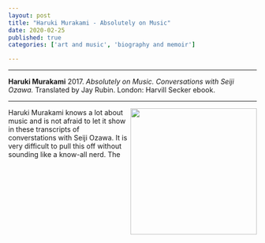 ```yaml
---
layout: post
title: "Haruki Murakami - Absolutely on Music"
date: 2020-02-25
published: true
categories: ['art and music', 'biography and memoir']

---
```



***
<b>Haruki Murakami</b> 2017. _Absolutely on Music. Conversations with Seiji Ozawa._  Translated by Jay Rubin. London: Harvill Secker ebook.

***

<img align="right" src="https://cdn2.penguin.com.au/covers/original/9781784700140.jpg"  width="256"  alt="" />

Haruki Murakami knows a lot about music and is not afraid to let it show in these transcripts of converstations with Seiji Ozawa. It is very difficult to pull this off without sounding like a know-all nerd.  The 

